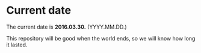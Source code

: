 # Current date

The current date is **2016.03.30.** (YYYY.MM.DD.)

This repository will be good when the world ends, so we will know how long it lasted.